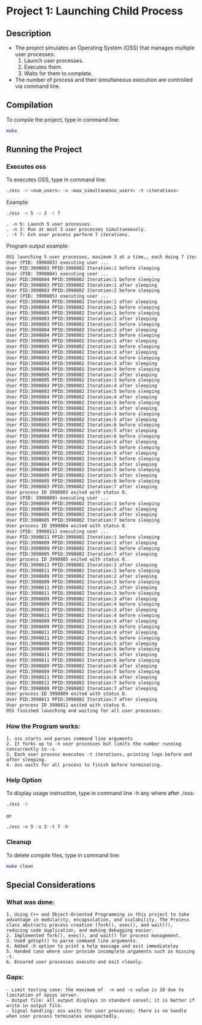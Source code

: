 # **Project 1: Launching Child Process**

## **Description**
- The project simulates an Operating System (OSS) that manages multiple user processes:
    1. Launch user processes.
    2. Executes them.
    3. Waits for them to complete.
- The number of process and their simultaneous execution are controlled via command line.

## **Compilation**
To compile the project, type in command line: 
```sh
make
```

## **Running the Project**

### Executes oss
To executes OSS, type in command line:
```sh
./oss -n <num_users> -s <max_simultaneous_users> -t <iterations>
```
Example:
```sh
./oss -n 5 -s 3 -t 7
```
    . -n 5: Launch 5 user processes.
    . -n 3: Run at most 3 user processes simultaneously.
    . -t 7: Ech user process perform 7 iterations.
Program output example:
```sh
OSS launching 5 user processes, maximum 3 at a time,, each doing 7 iterations.
User (PID: 3990803) executing user ...
User PID:3990803 PPID:3990802 Iteration:1 before sleeping
User (PID: 3990804) executing user ...
User PID:3990804 PPID:3990802 Iteration:1 before sleeping
User PID:3990803 PPID:3990802 Iteration:1 after sleeping
User PID:3990803 PPID:3990802 Iteration:2 before sleeping
User (PID: 3990805) executing user ...
User PID:3990804 PPID:3990802 Iteration:1 after sleeping
User PID:3990804 PPID:3990802 Iteration:2 before sleeping
User PID:3990805 PPID:3990802 Iteration:1 before sleeping
User PID:3990803 PPID:3990802 Iteration:2 after sleeping
User PID:3990803 PPID:3990802 Iteration:3 before sleeping
User PID:3990804 PPID:3990802 Iteration:2 after sleeping
User PID:3990804 PPID:3990802 Iteration:3 before sleeping
User PID:3990805 PPID:3990802 Iteration:1 after sleeping
User PID:3990805 PPID:3990802 Iteration:2 before sleeping
User PID:3990803 PPID:3990802 Iteration:3 after sleeping
User PID:3990803 PPID:3990802 Iteration:4 before sleeping
User PID:3990804 PPID:3990802 Iteration:3 after sleeping
User PID:3990804 PPID:3990802 Iteration:4 before sleeping
User PID:3990805 PPID:3990802 Iteration:2 after sleeping
User PID:3990805 PPID:3990802 Iteration:3 before sleeping
User PID:3990803 PPID:3990802 Iteration:4 after sleeping
User PID:3990803 PPID:3990802 Iteration:5 before sleeping
User PID:3990804 PPID:3990802 Iteration:4 after sleeping
User PID:3990804 PPID:3990802 Iteration:5 before sleeping
User PID:3990805 PPID:3990802 Iteration:3 after sleeping
User PID:3990805 PPID:3990802 Iteration:4 before sleeping
User PID:3990803 PPID:3990802 Iteration:5 after sleeping
User PID:3990803 PPID:3990802 Iteration:6 before sleeping
User PID:3990804 PPID:3990802 Iteration:5 after sleeping
User PID:3990804 PPID:3990802 Iteration:6 before sleeping
User PID:3990805 PPID:3990802 Iteration:4 after sleeping
User PID:3990805 PPID:3990802 Iteration:5 before sleeping
User PID:3990803 PPID:3990802 Iteration:6 after sleeping
User PID:3990803 PPID:3990802 Iteration:7 before sleeping
User PID:3990804 PPID:3990802 Iteration:6 after sleeping
User PID:3990804 PPID:3990802 Iteration:7 before sleeping
User PID:3990805 PPID:3990802 Iteration:5 after sleeping
User PID:3990805 PPID:3990802 Iteration:6 before sleeping
User PID:3990803 PPID:3990802 Iteration:7 after sleeping
User process ID 3990803 exited with status 0.
User (PID: 3990809) executing user ...
User PID:3990809 PPID:3990802 Iteration:1 before sleeping
User PID:3990804 PPID:3990802 Iteration:7 after sleeping
User PID:3990805 PPID:3990802 Iteration:6 after sleeping
User PID:3990805 PPID:3990802 Iteration:7 before sleeping
User process ID 3990804 exited with status 0.
User (PID: 3990811) executing user ...
User PID:3990811 PPID:3990802 Iteration:1 before sleeping
User PID:3990809 PPID:3990802 Iteration:1 after sleeping
User PID:3990809 PPID:3990802 Iteration:2 before sleeping
User PID:3990805 PPID:3990802 Iteration:7 after sleeping
User process ID 3990805 exited with status 0.
User PID:3990811 PPID:3990802 Iteration:1 after sleeping
User PID:3990811 PPID:3990802 Iteration:2 before sleeping
User PID:3990809 PPID:3990802 Iteration:2 after sleeping
User PID:3990809 PPID:3990802 Iteration:3 before sleeping
User PID:3990811 PPID:3990802 Iteration:2 after sleeping
User PID:3990811 PPID:3990802 Iteration:3 before sleeping
User PID:3990809 PPID:3990802 Iteration:3 after sleeping
User PID:3990809 PPID:3990802 Iteration:4 before sleeping
User PID:3990811 PPID:3990802 Iteration:3 after sleeping
User PID:3990811 PPID:3990802 Iteration:4 before sleeping
User PID:3990809 PPID:3990802 Iteration:4 after sleeping
User PID:3990809 PPID:3990802 Iteration:5 before sleeping
User PID:3990811 PPID:3990802 Iteration:4 after sleeping
User PID:3990811 PPID:3990802 Iteration:5 before sleeping
User PID:3990809 PPID:3990802 Iteration:5 after sleeping
User PID:3990809 PPID:3990802 Iteration:6 before sleeping
User PID:3990811 PPID:3990802 Iteration:5 after sleeping
User PID:3990811 PPID:3990802 Iteration:6 before sleeping
User PID:3990809 PPID:3990802 Iteration:6 after sleeping
User PID:3990809 PPID:3990802 Iteration:7 before sleeping
User PID:3990811 PPID:3990802 Iteration:6 after sleeping
User PID:3990811 PPID:3990802 Iteration:7 before sleeping
User PID:3990809 PPID:3990802 Iteration:7 after sleeping
User process ID 3990809 exited with status 0.
User PID:3990811 PPID:3990802 Iteration:7 after sleeping
User process ID 3990811 exited with status 0.
OSS finished launching and waiting for all user processes.
```
### How the Program works:
    1. oss starts and parses command line arguments
    2. It forks up to -n user processes but limits the number running concurrently to -s
    3. Each user process executes -t iterations, printing logs before and after sleeping.
    4. oss waits for all process to finish before terminating. 

### Help Option
To display usage instruction, type in command line -h any where after ./oss:
```sh
./oss -h
```
or

```
./oss -n 5 -s 3 -t 7 -h
```
### Cleanup
To delete compile files, type in command line:
```sh
make clean
```

## **Special Considerations**
### What was done:
    1. Using C++ and Object-Oriented Programming in this project to take advantage in modularity, encapsulation, and scalability. The Process class abstracts process creation (fork(), exec(), and wait()), reducing code duplication, and making debugging easier.  
    2. Implemented fork(), exec(), and wait() for process management.
    3. Used getopt() to parse command line arguments.
    4. Added -h option to print a help massage and exit immediateley
    5. Handed case where user provide incomplete arguments such as missing -t.
    6. Ensured user processes execute and exit cleanly.

### Gaps:
    - Limit testing case: the maximum of  -n and -s value is 10 due to limitation of opsys server.
    - Output file: all output displays in standard consol; it is better if write in output file.
    - Signal handling: oss waits for user processes; there is no handle when user process terminates unexpectedly.    



